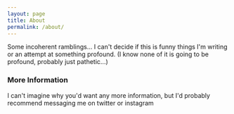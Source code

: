 ```yaml
---
layout: page
title: About
permalink: /about/
---
```


Some incoherent ramblings... I can't decide if this is funny things I'm writing or an attempt at something profound. (I know none of it is going to be profound, probably just pathetic...)

### More Information

I can't imagine why you'd want any more information, but I'd probably recommend messaging me on twitter or instagram
